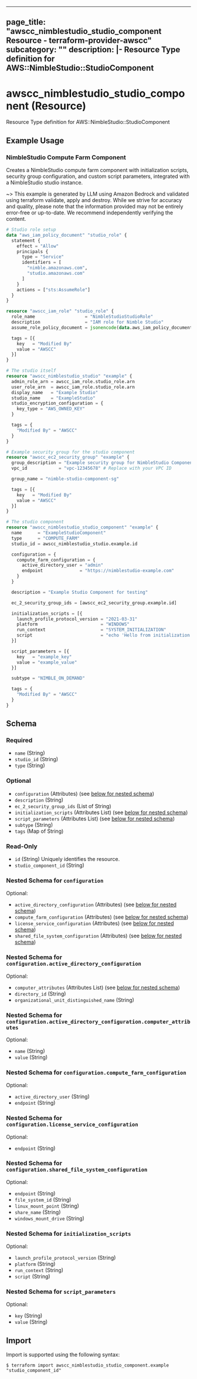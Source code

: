 
---
page_title: "awscc_nimblestudio_studio_component Resource - terraform-provider-awscc"
subcategory: ""
description: |-
  Resource Type definition for AWS::NimbleStudio::StudioComponent
---

# awscc_nimblestudio_studio_component (Resource)

Resource Type definition for AWS::NimbleStudio::StudioComponent

## Example Usage

### NimbleStudio Compute Farm Component

Creates a NimbleStudio compute farm component with initialization scripts, security group configuration, and custom script parameters, integrated with a NimbleStudio studio instance.

~> This example is generated by LLM using Amazon Bedrock and validated using terraform validate, apply and destroy. While we strive for accuracy and quality, please note that the information provided may not be entirely error-free or up-to-date. We recommend independently verifying the content.

```terraform
# Studio role setup
data "aws_iam_policy_document" "studio_role" {
  statement {
    effect = "Allow"
    principals {
      type = "Service"
      identifiers = [
        "nimble.amazonaws.com",
        "studio.amazonaws.com"
      ]
    }
    actions = ["sts:AssumeRole"]
  }
}

resource "awscc_iam_role" "studio_role" {
  role_name                   = "NimbleStudioStudioRole"
  description                 = "IAM role for Nimble Studio"
  assume_role_policy_document = jsonencode(data.aws_iam_policy_document.studio_role.json)

  tags = [{
    key   = "Modified By"
    value = "AWSCC"
  }]
}

# The studio itself
resource "awscc_nimblestudio_studio" "example" {
  admin_role_arn = awscc_iam_role.studio_role.arn
  user_role_arn  = awscc_iam_role.studio_role.arn
  display_name   = "Example Studio"
  studio_name    = "ExampleStudio"
  studio_encryption_configuration = {
    key_type = "AWS_OWNED_KEY"
  }

  tags = {
    "Modified By" = "AWSCC"
  }
}

# Example security group for the studio component
resource "awscc_ec2_security_group" "example" {
  group_description = "Example security group for NimbleStudio Component"
  vpc_id            = "vpc-12345678" # Replace with your VPC ID

  group_name = "nimble-studio-component-sg"

  tags = [{
    key   = "Modified By"
    value = "AWSCC"
  }]
}

# The studio component
resource "awscc_nimblestudio_studio_component" "example" {
  name      = "ExampleStudioComponent"
  type      = "COMPUTE_FARM"
  studio_id = awscc_nimblestudio_studio.example.id

  configuration = {
    compute_farm_configuration = {
      active_directory_user = "admin"
      endpoint              = "https://nimblestudio-example.com"
    }
  }

  description = "Example Studio Component for testing"

  ec_2_security_group_ids = [awscc_ec2_security_group.example.id]

  initialization_scripts = [{
    launch_profile_protocol_version = "2021-03-31"
    platform                        = "WINDOWS"
    run_context                     = "SYSTEM_INITIALIZATION"
    script                          = "echo 'Hello from initialization script'"
  }]

  script_parameters = [{
    key   = "example_key"
    value = "example_value"
  }]

  subtype = "NIMBLE_ON_DEMAND"

  tags = {
    "Modified By" = "AWSCC"
  }
}
```

<!-- schema generated by tfplugindocs -->
## Schema

### Required

- `name` (String)
- `studio_id` (String)
- `type` (String)

### Optional

- `configuration` (Attributes) (see [below for nested schema](#nestedatt--configuration))
- `description` (String)
- `ec_2_security_group_ids` (List of String)
- `initialization_scripts` (Attributes List) (see [below for nested schema](#nestedatt--initialization_scripts))
- `script_parameters` (Attributes List) (see [below for nested schema](#nestedatt--script_parameters))
- `subtype` (String)
- `tags` (Map of String)

### Read-Only

- `id` (String) Uniquely identifies the resource.
- `studio_component_id` (String)

<a id="nestedatt--configuration"></a>
### Nested Schema for `configuration`

Optional:

- `active_directory_configuration` (Attributes) (see [below for nested schema](#nestedatt--configuration--active_directory_configuration))
- `compute_farm_configuration` (Attributes) (see [below for nested schema](#nestedatt--configuration--compute_farm_configuration))
- `license_service_configuration` (Attributes) (see [below for nested schema](#nestedatt--configuration--license_service_configuration))
- `shared_file_system_configuration` (Attributes) (see [below for nested schema](#nestedatt--configuration--shared_file_system_configuration))

<a id="nestedatt--configuration--active_directory_configuration"></a>
### Nested Schema for `configuration.active_directory_configuration`

Optional:

- `computer_attributes` (Attributes List) (see [below for nested schema](#nestedatt--configuration--active_directory_configuration--computer_attributes))
- `directory_id` (String)
- `organizational_unit_distinguished_name` (String)

<a id="nestedatt--configuration--active_directory_configuration--computer_attributes"></a>
### Nested Schema for `configuration.active_directory_configuration.computer_attributes`

Optional:

- `name` (String)
- `value` (String)



<a id="nestedatt--configuration--compute_farm_configuration"></a>
### Nested Schema for `configuration.compute_farm_configuration`

Optional:

- `active_directory_user` (String)
- `endpoint` (String)


<a id="nestedatt--configuration--license_service_configuration"></a>
### Nested Schema for `configuration.license_service_configuration`

Optional:

- `endpoint` (String)


<a id="nestedatt--configuration--shared_file_system_configuration"></a>
### Nested Schema for `configuration.shared_file_system_configuration`

Optional:

- `endpoint` (String)
- `file_system_id` (String)
- `linux_mount_point` (String)
- `share_name` (String)
- `windows_mount_drive` (String)



<a id="nestedatt--initialization_scripts"></a>
### Nested Schema for `initialization_scripts`

Optional:

- `launch_profile_protocol_version` (String)
- `platform` (String)
- `run_context` (String)
- `script` (String)


<a id="nestedatt--script_parameters"></a>
### Nested Schema for `script_parameters`

Optional:

- `key` (String)
- `value` (String)

## Import

Import is supported using the following syntax:

```shell
$ terraform import awscc_nimblestudio_studio_component.example "studio_component_id"
```
